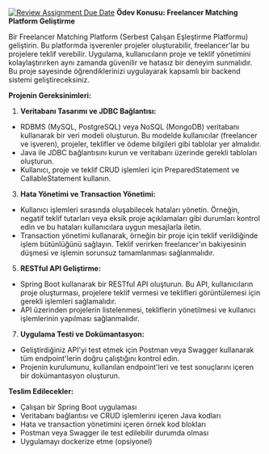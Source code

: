 [![Review Assignment Due Date](https://classroom.github.com/assets/deadline-readme-button-22041afd0340ce965d47ae6ef1cefeee28c7c493a6346c4f15d667ab976d596c.svg)](https://classroom.github.com/a/5rbbEmrY)
**Ödev Konusu: Freelancer Matching Platform Geliştirme**

Bir Freelancer Matching Platform (Serbest Çalışan Eşleştirme Platformu) geliştirin. Bu platformda işverenler projeler oluşturabilir, freelancer'lar bu projelere teklif verebilir. Uygulama, kullanıcıların proje ve teklif yönetimini kolaylaştırırken aynı zamanda güvenilir ve hatasız bir deneyim sunmalıdır. Bu proje sayesinde öğrendiklerinizi uygulayarak kapsamlı bir backend sistemi geliştireceksiniz.

**Projenin Gereksinimleri:**

1.  **Veritabanı Tasarımı ve JDBC Bağlantısı:**

-   RDBMS (MySQL, PostgreSQL) veya NoSQL (MongoDB) veritabanı kullanarak bir veri modeli oluşturun. Bu modelde kullanıcılar (freelancer ve işveren), projeler, teklifler ve ödeme bilgileri gibi tablolar yer almalıdır.
-   Java ile JDBC bağlantısını kurun ve veritabanı üzerinde gerekli tabloları oluşturun.
-   Kullanıcı, proje ve teklif CRUD işlemleri için PreparedStatement ve CallableStatement kullanın.

3.  **Hata Yönetimi ve Transaction Yönetimi:**

-   Kullanıcı işlemleri sırasında oluşabilecek hataları yönetin. Örneğin, negatif teklif tutarları veya eksik proje açıklamaları gibi durumları kontrol edin ve bu hataları kullanıcılara uygun mesajlarla iletin.
-   Transaction yönetimi kullanarak, örneğin bir proje için teklif verildiğinde işlem bütünlüğünü sağlayın. Teklif verirken freelancer'ın bakiyesinin düşmesi ve işlemin sorunsuz tamamlanması sağlanmalıdır.

5.  **RESTful API Geliştirme:**

-   Spring Boot kullanarak bir RESTful API oluşturun. Bu API, kullanıcıların proje oluşturması, projelere teklif vermesi ve teklifleri görüntülemesi için gerekli işlemleri sağlamalıdır.
-   API üzerinden projelerin listelenmesi, tekliflerin yönetilmesi ve kullanıcı işlemlerinin yapılması sağlanmalıdır.

7.  **Uygulama Testi ve Dokümantasyon:**

-   Geliştirdiğiniz API'yi test etmek için Postman veya Swagger kullanarak tüm endpoint'lerin doğru çalıştığını kontrol edin.
-   Projenin kurulumunu, kullanılan endpoint'leri ve test sonuçlarını içeren bir dokümantasyon oluşturun.

**Teslim Edilecekler:**

-   Çalışan bir Spring Boot uygulaması
-   Veritabanı bağlantısı ve CRUD işlemlerini içeren Java kodları
-   Hata ve transaction yönetimini içeren örnek kod blokları
-   Postman veya Swagger ile test edilebilir durumda olması
-   Uygulamayı dockerize etme (opsiyonel)
